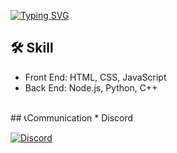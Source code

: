 <a href="https://git.io/typing-svg"><img src="https://readme-typing-svg.demolab.com?font=Fira+Code&pause=1000&color=F7F7F7&width=435&lines=Hello+There!+%F0%9F%91%BB%F0%9F%91%BB" alt="Typing SVG" /></a>
<br>
## 🛠️ Skill
* Front End: HTML, CSS, JavaScript
* Back End: Node.js, Python, C++
<br>
## 📞Communication
* Discord

[![Discord](https://cdn.discordapp.com/attachments/1208011896322793494/1267711674064834580/discord.png?ex=66a9c800&is=66a87680&hm=0cd882db9cf85ea0c27fd554688fc504f764f76e838e8b2e4eee555ef5dfb8d6&)](https://discord.com/users/868361472043003934)



